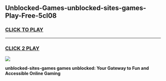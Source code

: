 
## Unblocked-Games-unblocked-sites-games-Play-Free-5cl08
<h3>
<a href="https://premium76.site?title=unblocked-sites-games&ref=18A">CLICK TO PLAY</a></h3>
<hr>

<h3>
<a href="https://premium76.site?title=unblocked-sites-games&ref=18A">CLICK 2 PLAY</a>
  
</h3>

<a href="https://premium76.site?title=unblocked-sites-games&ref=18A"><img src="https://clearcache.store/games.png"></a>


**unblocked-sites-games games unblocked: Your Gateway to Fun and Accessible Online Gaming**

